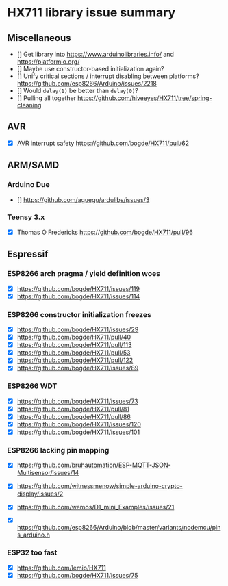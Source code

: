# HX711 library issue summary


## Miscellaneous
- [] Get library into https://www.arduinolibraries.info/ and https://platformio.org/
- [] Maybe use constructor-based initialization again?
- [] Unify critical sections / interrupt disabling between platforms?
  https://github.com/esp8266/Arduino/issues/2218
- [] Would `delay(1)` be better than `delay(0)`?
- [] Pulling all together
  https://github.com/hiveeyes/HX711/tree/spring-cleaning


## AVR
- [x] AVR interrupt safety
  https://github.com/bogde/HX711/pull/62



## ARM/SAMD

### Arduino Due
- [] https://github.com/aguegu/ardulibs/issues/3

### Teensy 3.x
- [x] Thomas O Fredericks
  https://github.com/bogde/HX711/pull/96


## Espressif

### ESP8266 arch pragma / yield definition woes
- [x] https://github.com/bogde/HX711/issues/119
- [x] https://github.com/bogde/HX711/issues/114

### ESP8266 constructor initialization freezes
- [x] https://github.com/bogde/HX711/issues/29
- [x] https://github.com/bogde/HX711/pull/40
- [x] https://github.com/bogde/HX711/pull/113
- [x] https://github.com/bogde/HX711/pull/53
- [x] https://github.com/bogde/HX711/pull/122
- [x] https://github.com/bogde/HX711/issues/89

### ESP8266 WDT
- [x] https://github.com/bogde/HX711/issues/73
- [x] https://github.com/bogde/HX711/pull/81
- [x] https://github.com/bogde/HX711/pull/86
- [x] https://github.com/bogde/HX711/issues/120
- [x] https://github.com/bogde/HX711/issues/101

### ESP8266 lacking pin mapping
- [x] https://github.com/bruhautomation/ESP-MQTT-JSON-Multisensor/issues/14
- [x] https://github.com/witnessmenow/simple-arduino-crypto-display/issues/2
- [x] https://github.com/wemos/D1_mini_Examples/issues/21
- [x] https://github.com/esp8266/Arduino/blob/master/variants/nodemcu/pins_arduino.h


### ESP32 too fast
- [x] https://github.com/lemio/HX711
- [x] https://github.com/bogde/HX711/issues/75
